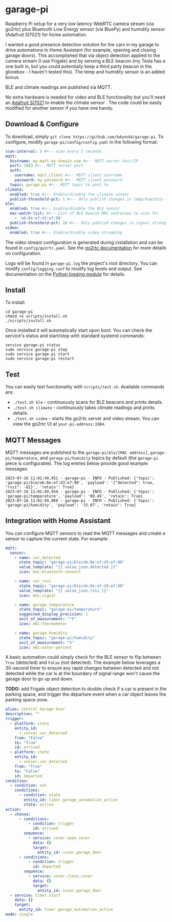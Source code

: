 # garage-pi
Raspberry Pi setup for a very low latency WebRTC camera stream (via go2rtc) plus Bluetooth Low Energy sensor (via BluePy) and humidity sensor (Adafruit SI7021) for home automation.

I wanted a good presence detection solution for the cars in my garage to drive automations in Home Assistant (for example, opening and closing garage doors). This accomplished that via object detection applied to the camera stream (I use Frigate) and by sensing a BLE beacon (my Tesla has a one built in, but you could potentially keep a third party beacon in the glovebox - I haven't tested this). The temp and humidity sensor is an added bonus.

BLE and climate readings are published via MQTT.

No extra hardware is needed for video and BLE functionality but you'll need an [Adafruit SI7021](https://www.adafruit.com/product/3251) to enable the climate sensor . The code could be easily modified for another sensor if you have one handy.

## Download & Configure
To download, simply `git clone https://github.com/bdunn44/garage-pi`. To configure, modify `garage-pi/config/config.yaml` in the following format:
```yaml
scan-interval: 5 #<-- scan every 5 seconds 
mqtt:
  hostname: my-mqtt.my-domain.com #<-- MQTT server host/IP
  port: 1883 #<-- MQTT server port
  auth:
    username: mqtt_client #<-- MQTT client username
    password: my_password #<-- MQTT client password
  topic: garage-pi #<-- MQTT topic to post to
climate:
  enabled: true #<-- Enable/disable the climate sensor
  publish-threshold-pct: 1 #<-- Only publish changes in temp/humidity that are +/- 1% of the previous reading
ble:
  enabled: true #<-- Enable/disable the BLE sensor
  mac-watch-list: #<-- List of BLE beacon MAC addresses to scan for
    - 'eb:8e:ef:d3:e7:98' 
  publish-threshold-pct: 10 #<-- Only publish changes in signal strength (RSSI) that are +/- 10% of the previous reading
video:
  enabled: true #<-- Enable/disable video streaming
```

The video stream configuration is generated during installation and can be found in `config/go2rtc.yaml`. See the [go2rtc documentation](https://github.com/AlexxIT/go2rtc/tree/v1.6.0) for more details on configuration.

Logs will be found in `garage-pi.log` the project's root directory. You can modify `config/logging.conf` to modify log levels and output. See documentation on the [Python logging module](https://docs.python.org/3/library/logging.html) for details.

## Install
To install:
```
cd garage-pi
chmod +x scripts/install.sh
./scripts/install.sh
```

Once installed it will automatically start upon boot. You can check the service's status and start/stop with standard systemd commands:
```
service garage-pi status
sudo service garage-pi stop
sudo service garage-pi start
sudo service garage-pi restart
```

## Test
You can easily test functionality with `scripts/test.sh`. Available commands are:
  - `./test.sh ble` - continuously scans for BLE beacons and prints details.
  - `./test.sh climate` - continuously takes climate readings and prints details.
  - `./test.sh video` - starts the go2rtc server and video stream. You can view the go2rtc UI at `your-pi-address:1984`.

## MQTT Messages
MQTT messages are published to the `garage-pi/ble/[MAC address]`, `garage-pi/temperature`, and `garage-pi/humidity` topics by default (the `garage-pi` piece is configurable). The log entries below provide good example messages:

```
2023-07-16 11:01:49,951 - garage-pi - INFO - Published: {'topic': 'garage-pi/ble/eb:8e:ef:d3:e7:98', 'payload': '{"detected": true, "rssi": -81}', 'retain': True}
2023-07-16 11:01:49,954 - garage-pi - INFO - Published: {'topic': 'garage-pi/temperature', 'payload': '80.49', 'retain': True}
2023-07-16 11:01:49,960 - garage-pi - INFO - Published: {'topic': 'garage-pi/humidity', 'payload': '33.07', 'retain': True}
```

## Integration with Home Assistant
You can configure MQTT sensors to read the MQTT messages and create a sensor to capture the current state. For example:
```yaml
mqtt:
  sensor: 
    - name: car_detected
      state_topic: "garage-pi/ble/eb:8e:ef:d3:e7:98"
      value_template: "{{ value_json.detected }}"
      icon: mdi:bluetooth-connect

    - name: car_rssi
      state_topic: "garage-pi/ble/eb:8e:ef:d3:e7:98"
      value_template: "{{ value_json.rssi }}"
      icon: mdi:signal

    - name: garage_temperature
      state_topic: "garage-pi/temperature"
      suggested_display_precision: 1
      unit_of_measurement: "°F"
      icon: mdi:thermometer

    - name: garage_humidity
      state_topic: "garage-pi/humidity"
      unit_of_measurement: "%"
      icon: mdi:water-percent
```

A basic automation could simply check for the BLE sensor to flip between `True` (detected) and `False` (not detected). The example below leverages a 30-second timer to ensure any rapid changes between detected and not detected while the car is at the boundary of signal range won't cause the garage door to go up and down. 

__TODO:__ add Frigate object detection to double check if a car is present in the parking space, and trigger the departure event when a car object leaves the parking space zone.

```yaml
alias: Control Garage Door
description: ""
trigger:
  - platform: state
    entity_id:
      - sensor.car_detected
    from: "False"
    to: "True"
    id: arrived
  - platform: state
    entity_id:
      - sensor.car_detected
    from: "True"
    to: "False"
    id: departed
condition:
  - condition: not
    conditions:
      - condition: state
        entity_id: timer.garage_automation_active
        state: active
action:
  - choose:
      - conditions:
          - condition: trigger
            id: arrived
        sequence:
          - service: cover.open_cover
            data: {}
            target:
              entity_id: cover.garage_door
      - conditions:
          - condition: trigger
            id: departed
        sequence:
          - service: cover.close_cover
            data: {}
            target:
              entity_id: cover.garage_door
  - service: timer.start
    data: {}
    target:
      entity_id: timer.garage_automation_active
mode: single
```
